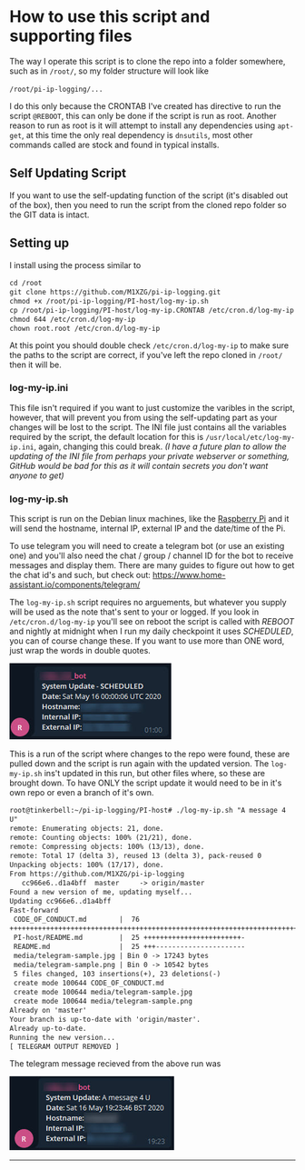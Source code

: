 # How to use this script and supporting files

The way I operate this script is to clone the repo into a folder somewhere, such as in `/root/`, so my folder structure will look like

`/root/pi-ip-logging/...`

I do this only because the CRONTAB I've created has directive to run the script `@REBOOT`, this can only be done if the script is run as root. Another reason to run as root is it will attempt to install any dependencies using `apt-get`, at this time the only real dependency is `dnsutils`, most other commands called are stock and found in typical installs.

## Self Updating Script

If you want to use the self-updating function of the script (it's disabled out of the box), then you need to run the script from the cloned repo folder so the GIT data is intact. 

## Setting up

I install using the process similar to

```
cd /root
git clone https://github.com/M1XZG/pi-ip-logging.git
chmod +x /root/pi-ip-logging/PI-host/log-my-ip.sh
cp /root/pi-ip-logging/PI-host/log-my-ip.CRONTAB /etc/cron.d/log-my-ip
chmod 644 /etc/cron.d/log-my-ip
chown root.root /etc/cron.d/log-my-ip
```

At this point you should double check `/etc/cron.d/log-my-ip` to make sure the paths to the script are correct, if you've left the repo cloned in `/root/` then it will be.

### log-my-ip.ini

This file isn't required if you want to just customize the varibles in the script, however, that will prevent you from using the self-updating part as your changes will be lost to the script. The INI file just contains all the variables required by the script, the default location for this is `/usr/local/etc/log-my-ip.ini`, again, changing this could break. _(I have a future plan to allow the updating of the INI file from perhaps your private webserver or something, GitHub would be bad for this as it will contain secrets you don't want anyone to get)_

### log-my-ip.sh

This script is run on the Debian linux machines, like the [Raspberry Pi](https://www.raspberrypi.org/) and it will send the hostname, internal IP, external IP and the date/time of the Pi.

To use telegram you will need to create a telegram bot (or use an existing one) and you'll also need the chat / group / channel ID for the bot to receive messages and display them.  There are many guides to figure out how to get the chat id's and such, but check out:
https://www.home-assistant.io/components/telegram/

The `log-my-ip.sh` script requires no arguements, but whatever you supply will be used as the note that's sent to your or logged. If you look in `/etc/cron.d/log-my-ip` you'll see on reboot the script is called with *REBOOT* and nightly at midnight when I run my daily checkpoint it uses *SCHEDULED*, you can of course change these. If you want to use more than ONE word, just wrap the words in double quotes.

![Example Telegram Message](../media/telegram-sample.jpg)

This is a run of the script where changes to the repo were found, these are pulled down and the script is run again with the updated version. The `log-my-ip.sh` ins't updated in this run, but other files where, so these are brought down. To have ONLY the script update it would need to be in it's own repo or even a branch of it's own.

```
root@tinkerbell:~/pi-ip-logging/PI-host# ./log-my-ip.sh "A message 4 U"
remote: Enumerating objects: 21, done.
remote: Counting objects: 100% (21/21), done.
remote: Compressing objects: 100% (13/13), done.
remote: Total 17 (delta 3), reused 13 (delta 3), pack-reused 0
Unpacking objects: 100% (17/17), done.
From https://github.com/M1XZG/pi-ip-logging
   cc966e6..d1a4bff  master     -> origin/master
Found a new version of me, updating myself...
Updating cc966e6..d1a4bff
Fast-forward
 CODE_OF_CONDUCT.md        |  76 ++++++++++++++++++++++++++++++++++++++++++++++++++++++++++++++++++++++++++++
 PI-host/README.md         |  25 ++++++++++++++++++++++++-
 README.md                 |  25 +++----------------------
 media/telegram-sample.jpg | Bin 0 -> 17243 bytes
 media/telegram-sample.png | Bin 0 -> 10542 bytes
 5 files changed, 103 insertions(+), 23 deletions(-)
 create mode 100644 CODE_OF_CONDUCT.md
 create mode 100644 media/telegram-sample.jpg
 create mode 100644 media/telegram-sample.png
Already on 'master'
Your branch is up-to-date with 'origin/master'.
Already up-to-date.
Running the new version...
[ TELEGRAM OUTPUT REMOVED ]
```

The telegram message recieved from the above run was

![Example Telegram Message](../media/telegram-sample-2.jpg)


---
